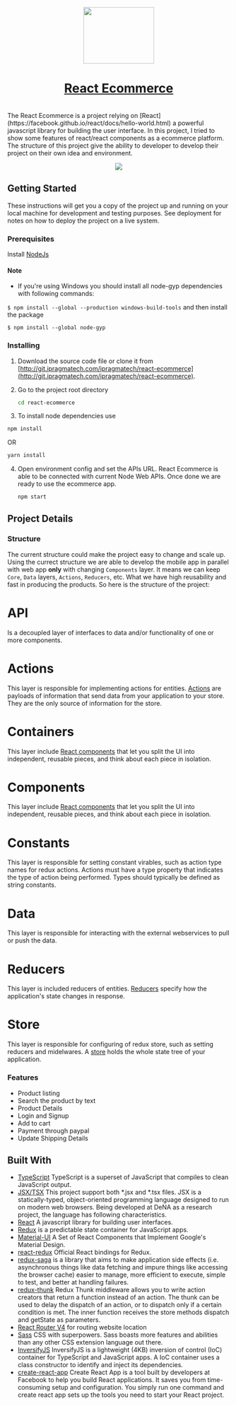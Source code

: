 

<!-- Logo -->
<p align="center">
  <a href="[http://git.ipragmatech.com/ipragmatech/react-ecommerce](http://git.ipragmatech.com/ipragmatech/react-ecommerce)">
    <img height="128" width="160" src="https://www.ipragmatech.com/wp-content/uploads/2017/06/logo.png">
  </a>
</p>
<!-- Name -->
<h1 align="center">
  <a href="http://git.ipragmatech.com/ipragmatech/react-ecommerce">React Ecommerce</a>
</h1>
<br/>
The React Ecommerce is a project relying on [React](https://facebook.github.io/react/docs/hello-world.html) a powerful javascript library for building the user interface. In this project, I tried to show some features of react/react components as a ecommerce platform.
The structure of this project give the ability to developer to develop their project on their own idea and environment.

<p align="center">
  <a href="https://react-ipragmatech-ecommerce.herokuapp.com/">
    <img src="https://s3.amazonaws.com/react-ecommerce-ipragmatech/mockup.png">
  </a>
</p>


## Getting Started

These instructions will get you a copy of the project up and running on your local machine for development and testing purposes. See deployment for notes on how to deploy the project on a live system.

### Prerequisites

 Install [NodeJs](https://nodejs.org/en/)

#### Note

 - If you're using Windows you should install all node-gyp dependencies with following commands:

`$ npm install --global --production windows-build-tools`
and then install the package

`$ npm install --global node-gyp`


### Installing

1. Download the source code file or clone it from [http://git.ipragmatech.com/ipragmatech/react-ecommerce](http://git.ipragmatech.com/ipragmatech/react-ecommerce).

2. Go to the project root directory
   ```bash
   cd react-ecommerce
   ```
3. To install node dependencies use
  ```bash
  npm install
  ```
  OR
  ```bash
  yarn install
  ```
4. Open environment config and set the APIs URL. React Ecommerce is able to be connected with current Node Web APIs. Once done we are ready to use the ecommerce app.
    ```bash
    npm start
    ```

## Project Details
### Structure
The current structure could make the project easy to change and scale up.
Using the currect structure we are able to develop the mobile app in parallel with web app **only** with changing `Components` layer. It means we can keep `Core`, `Data` layers, `Actions`, `Reducers`, etc. What we have high reusability and fast in producing the products. So here is the structure of the project:
# API

Is a decoupled layer of interfaces to data and/or functionality of one or more components.

# Actions

This layer is responsible for implementing actions for entities. [Actions](http://redux.js.org/docs/basics/Actions.html) are payloads of information that send data from your application to your store. They are the only source of information for the store.

# Containers

This layer include [React components](https://facebook.github.io/react/docs/react-component.html) that let you split the UI into independent, reusable pieces, and think about each piece in isolation.

# Components

This layer include [React components](https://facebook.github.io/react/docs/react-component.html) that let you split the UI into independent, reusable pieces, and think about each piece in isolation.

# Constants

This layer is responsible for setting constant virables, such as action type names for redux actions. Actions must have a type property that indicates the type of action being performed. Types should typically be defined as string constants.

# Data
This layer is responsible for interacting with the external webservices to pull or push the data.

# Reducers

This layer is included reducers of entities. [Reducers](http://redux.js.org/docs/basics/Reducers.html) specify how the application's state changes in response.

# Store

This layer is responsible for configuring of redux store, such as setting reducers and midelwares. A [store](http://redux.js.org/docs/api/Store.html) holds the whole state tree of your application.



### Features
  - Product listing
  - Search the product by text
  - Product Details
  - Login and Signup
  - Add to cart
  - Payment through paypal
  - Update Shipping Details

## Built With

  * [TypeScript](https://www.typescriptlang.org/) TypeScript is a superset of JavaScript that compiles to clean JavaScript output.
  * [JSX/TSX](https://jsx.github.io/) This project support both *.jsx and *.tsx files. JSX is a statically-typed, object-oriented programming language designed to run on modern web browsers. Being developed at DeNA as a research project, the language has following characteristics.
  * [React](https://facebook.github.io/react/docs/hello-world.html) A javascript library for building user interfaces.
  * [Redux](http://redux.js.org/) is a predictable state container for JavaScript apps.
  * [Material-UI](http://www.material-ui.com/#/) A Set of React Components that Implement Google's Material Design.
  * [react-redux](https://github.com/reactjs/react-redux) Official React bindings for Redux.
  * [redux-saga](https://redux-saga.js.org/) is a library that aims to make application side effects (i.e. asynchronous things like data fetching and impure things like accessing the browser cache) easier to manage, more efficient to execute, simple to test, and better at handling failures.
  * [redux-thunk](https://github.com/gaearon/redux-thunk) Redux Thunk middleware allows you to write action creators that return a function instead of an action. The thunk can be used to delay the dispatch of an action, or to dispatch only if a certain condition is met. The inner function receives the store methods dispatch and getState as parameters.
  * [React Router V4](https://github.com/ReactTraining/react-router) for routing website location
  * [Sass](http://sass-lang.com/) CSS with superpowers. Sass boasts more features and abilities than any other CSS extension language out there.
  * [InversifyJS](http://inversify.io/) InversifyJS is a lightweight (4KB) inversion of control (IoC) container for TypeScript and JavaScript apps. A IoC container uses a class constructor to identify and inject its dependencies.
  * [create-react-app](https://github.com/facebook/create-react-app) Create React App is a tool built by developers at Facebook to help you build React applications. It saves you from time-consuming setup and configuration. You simply run one command and create react app sets up the tools you need to start your React project.
